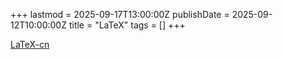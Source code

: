 +++
lastmod = 2025-09-17T13:00:00Z
publishDate = 2025-09-12T10:00:00Z
title = "LaTeX"
tags = []
+++

[LaTeX-cn](https://pics.latexstudio.net/uploads/20210525/a00919a39b58e6f12fc1f1915bf4f207.pdf)
